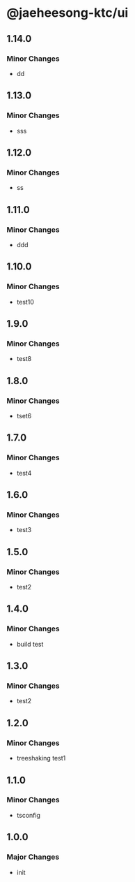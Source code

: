 # @jaeheesong-ktc/ui

## 1.14.0

### Minor Changes

- dd

## 1.13.0

### Minor Changes

- sss

## 1.12.0

### Minor Changes

- ss

## 1.11.0

### Minor Changes

- ddd

## 1.10.0

### Minor Changes

- test10

## 1.9.0

### Minor Changes

- test8

## 1.8.0

### Minor Changes

- tset6

## 1.7.0

### Minor Changes

- test4

## 1.6.0

### Minor Changes

- test3

## 1.5.0

### Minor Changes

- test2

## 1.4.0

### Minor Changes

- build test

## 1.3.0

### Minor Changes

- test2

## 1.2.0

### Minor Changes

- treeshaking test1

## 1.1.0

### Minor Changes

- tsconfig

## 1.0.0

### Major Changes

- init
